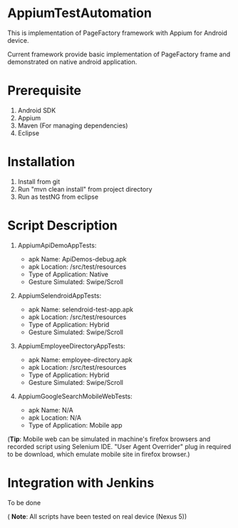 AppiumTestAutomation
====================

This is implementation of PageFactory framework with Appium for Android device.

Current framework provide basic implementation of PageFactory frame and demonstrated on native android application.


Prerequisite
=====================
1. Android SDK
2. Appium
3. Maven (For managing dependencies)
4. Eclipse

Installation
=====================
1. Install from git
2. Run "mvn clean install" from project directory
3. Run as testNG from eclipse

Script Description
=====================
1. AppiumApiDemoAppTests:
	* apk Name: ApiDemos-debug.apk
	* apk Location: /src/test/resources
	* Type of Application: Native
	* Gesture Simulated: Swipe/Scroll

2. AppiumSelendroidAppTests:
	* apk Name: selendroid-test-app.apk
	* apk Location: /src/test/resources
	* Type of Application: Hybrid
	* Gesture Simulated: Swipe/Scroll
	
3. AppiumEmployeeDirectoryAppTests:
	* apk Name: employee-directory.apk
	* apk Location: /src/test/resources
	* Type of Application: Hybrid
	* Gesture Simulated: Swipe/Scroll

4. AppiumGoogleSearchMobileWebTests:
	* apk Name: N/A
	* apk Location: N/A
	* Type of Application: Mobile app

(**Tip**: Mobile web can be simulated in machine's firefox browsers and recorded script using Selenium IDE. "User Agent Overrider" plug in required to be download, which emulate mobile site in firefox browser.)
	
	
Integration with Jenkins
=====================
To be done

( **Note**: All scripts have been tested on real device (Nexus 5))
